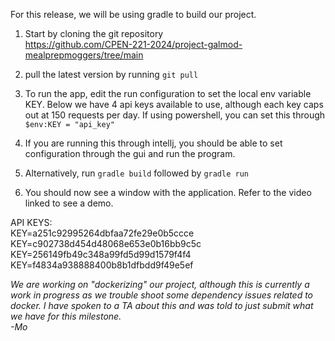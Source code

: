 For this release, we will be using gradle to build our project.
1. Start by cloning the git repository \
https://github.com/CPEN-221-2024/project-galmod-mealprepmoggers/tree/main

2. pull the latest version by running `git pull`
3.  To run the app, edit the run configuration to set
    the local env variable KEY. Below we have 4 api keys
    available to use, although each key caps out at 150
    requests per day. If using powershell, you can set this through
    `$env:KEY = "api_key"`
4. If you are running this through intellj, you should be able to set
configuration through the gui and run the program.
5. Alternatively, run `gradle build` followed by `gradle run`
6. You should now see a window with the application. Refer to the video
linked to see a demo.


API KEYS: \
KEY=a251c92995264dbfaa72fe29e0b5ccce
   KEY=c902738d454d48068e653e0b16bb9c5c
   KEY=256149fb49c348a99fd5d99d1579f4f4
   KEY=f4834a938888400b8b1dfbdd9f49e5ef

*We are working on "dockerizing" our project, although this is currently a
work in progress as we trouble shoot some dependency
issues related to docker. I have spoken to a TA
about this and was told to just submit what we have
for this milestone.\
-Mo*